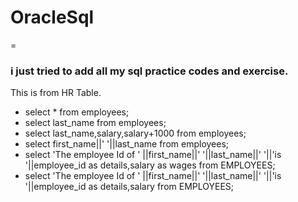 # OracleSql
=
### i just tried to add all my sql practice codes and exercise.
This is from HR Table.

* select * from employees;
* select last_name from employees;
* select last_name,salary,salary+1000 from employees;
* select first_name||' '||last_name from employees;
* select 'The employee Id of ' ||first_name||' '||last_name||' '||'is '||employee_id as details,salary as wages from EMPLOYEES;
* select 'The employee Id of ' ||first_name||' '||last_name||' '||'is '||employee_id as details,salary from EMPLOYEES;

